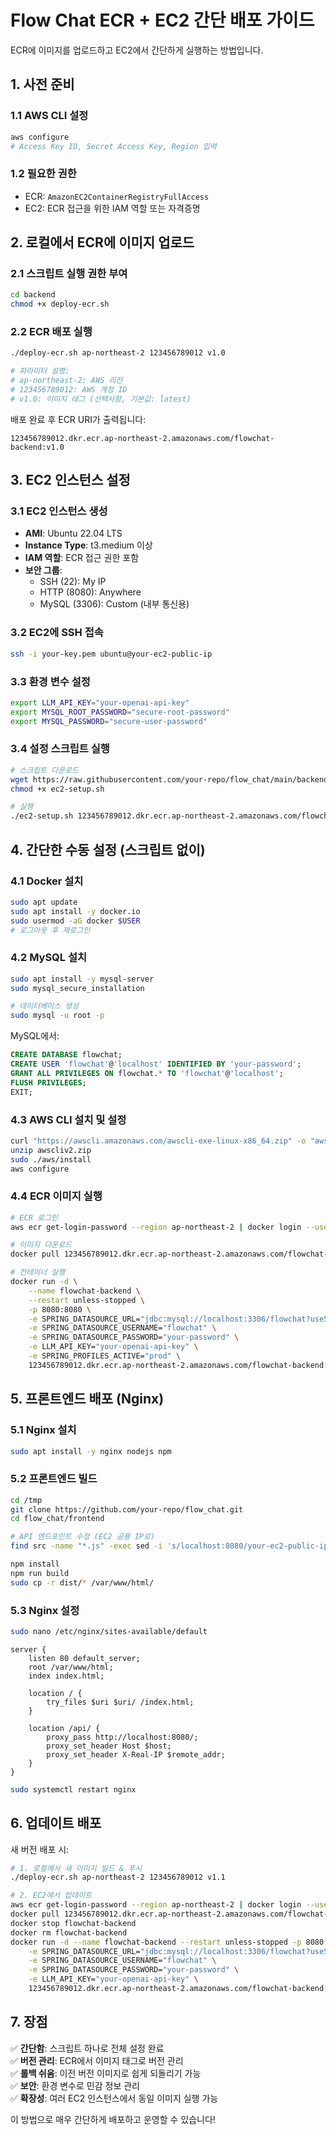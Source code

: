 # Flow Chat ECR + EC2 간단 배포 가이드

ECR에 이미지를 업로드하고 EC2에서 간단하게 실행하는 방법입니다.

## 1. 사전 준비

### 1.1 AWS CLI 설정
```bash
aws configure
# Access Key ID, Secret Access Key, Region 입력
```

### 1.2 필요한 권한
- ECR: `AmazonEC2ContainerRegistryFullAccess`
- EC2: ECR 접근을 위한 IAM 역할 또는 자격증명

## 2. 로컬에서 ECR에 이미지 업로드

### 2.1 스크립트 실행 권한 부여
```bash
cd backend
chmod +x deploy-ecr.sh
```

### 2.2 ECR 배포 실행
```bash
./deploy-ecr.sh ap-northeast-2 123456789012 v1.0

# 파라미터 설명:
# ap-northeast-2: AWS 리전
# 123456789012: AWS 계정 ID
# v1.0: 이미지 태그 (선택사항, 기본값: latest)
```

배포 완료 후 ECR URI가 출력됩니다:
```
123456789012.dkr.ecr.ap-northeast-2.amazonaws.com/flowchat-backend:v1.0
```

## 3. EC2 인스턴스 설정

### 3.1 EC2 인스턴스 생성
- **AMI**: Ubuntu 22.04 LTS
- **Instance Type**: t3.medium 이상
- **IAM 역할**: ECR 접근 권한 포함
- **보안 그룹**: 
  - SSH (22): My IP
  - HTTP (8080): Anywhere
  - MySQL (3306): Custom (내부 통신용)

### 3.2 EC2에 SSH 접속
```bash
ssh -i your-key.pem ubuntu@your-ec2-public-ip
```

### 3.3 환경 변수 설정
```bash
export LLM_API_KEY="your-openai-api-key"
export MYSQL_ROOT_PASSWORD="secure-root-password"
export MYSQL_PASSWORD="secure-user-password"
```

### 3.4 설정 스크립트 실행
```bash
# 스크립트 다운로드
wget https://raw.githubusercontent.com/your-repo/flow_chat/main/backend/ec2-setup.sh
chmod +x ec2-setup.sh

# 실행
./ec2-setup.sh 123456789012.dkr.ecr.ap-northeast-2.amazonaws.com/flowchat-backend:v1.0
```

## 4. 간단한 수동 설정 (스크립트 없이)

### 4.1 Docker 설치
```bash
sudo apt update
sudo apt install -y docker.io
sudo usermod -aG docker $USER
# 로그아웃 후 재로그인
```

### 4.2 MySQL 설치
```bash
sudo apt install -y mysql-server
sudo mysql_secure_installation

# 데이터베이스 생성
sudo mysql -u root -p
```

MySQL에서:
```sql
CREATE DATABASE flowchat;
CREATE USER 'flowchat'@'localhost' IDENTIFIED BY 'your-password';
GRANT ALL PRIVILEGES ON flowchat.* TO 'flowchat'@'localhost';
FLUSH PRIVILEGES;
EXIT;
```

### 4.3 AWS CLI 설치 및 설정
```bash
curl "https://awscli.amazonaws.com/awscli-exe-linux-x86_64.zip" -o "awscliv2.zip"
unzip awscliv2.zip
sudo ./aws/install
aws configure
```

### 4.4 ECR 이미지 실행
```bash
# ECR 로그인
aws ecr get-login-password --region ap-northeast-2 | docker login --username AWS --password-stdin 123456789012.dkr.ecr.ap-northeast-2.amazonaws.com

# 이미지 다운로드
docker pull 123456789012.dkr.ecr.ap-northeast-2.amazonaws.com/flowchat-backend:v1.0

# 컨테이너 실행
docker run -d \
    --name flowchat-backend \
    --restart unless-stopped \
    -p 8080:8080 \
    -e SPRING_DATASOURCE_URL="jdbc:mysql://localhost:3306/flowchat?useSSL=false&serverTimezone=UTC&allowPublicKeyRetrieval=true" \
    -e SPRING_DATASOURCE_USERNAME="flowchat" \
    -e SPRING_DATASOURCE_PASSWORD="your-password" \
    -e LLM_API_KEY="your-openai-api-key" \
    -e SPRING_PROFILES_ACTIVE="prod" \
    123456789012.dkr.ecr.ap-northeast-2.amazonaws.com/flowchat-backend:v1.0
```

## 5. 프론트엔드 배포 (Nginx)

### 5.1 Nginx 설치
```bash
sudo apt install -y nginx nodejs npm
```

### 5.2 프론트엔드 빌드
```bash
cd /tmp
git clone https://github.com/your-repo/flow_chat.git
cd flow_chat/frontend

# API 엔드포인트 수정 (EC2 공용 IP로)
find src -name "*.js" -exec sed -i 's/localhost:8080/your-ec2-public-ip:8080/g' {} \;

npm install
npm run build
sudo cp -r dist/* /var/www/html/
```

### 5.3 Nginx 설정
```bash
sudo nano /etc/nginx/sites-available/default
```

```nginx
server {
    listen 80 default_server;
    root /var/www/html;
    index index.html;
    
    location / {
        try_files $uri $uri/ /index.html;
    }
    
    location /api/ {
        proxy_pass http://localhost:8080/;
        proxy_set_header Host $host;
        proxy_set_header X-Real-IP $remote_addr;
    }
}
```

```bash
sudo systemctl restart nginx
```

## 6. 업데이트 배포

새 버전 배포 시:

```bash
# 1. 로컬에서 새 이미지 빌드 & 푸시
./deploy-ecr.sh ap-northeast-2 123456789012 v1.1

# 2. EC2에서 업데이트
aws ecr get-login-password --region ap-northeast-2 | docker login --username AWS --password-stdin 123456789012.dkr.ecr.ap-northeast-2.amazonaws.com
docker pull 123456789012.dkr.ecr.ap-northeast-2.amazonaws.com/flowchat-backend:v1.1
docker stop flowchat-backend
docker rm flowchat-backend
docker run -d --name flowchat-backend --restart unless-stopped -p 8080:8080 \
    -e SPRING_DATASOURCE_URL="jdbc:mysql://localhost:3306/flowchat?useSSL=false&serverTimezone=UTC&allowPublicKeyRetrieval=true" \
    -e SPRING_DATASOURCE_USERNAME="flowchat" \
    -e SPRING_DATASOURCE_PASSWORD="your-password" \
    -e LLM_API_KEY="your-openai-api-key" \
    123456789012.dkr.ecr.ap-northeast-2.amazonaws.com/flowchat-backend:v1.1
```

## 7. 장점

✅ **간단함**: 스크립트 하나로 전체 설정 완료  
✅ **버전 관리**: ECR에서 이미지 태그로 버전 관리  
✅ **롤백 쉬움**: 이전 버전 이미지로 쉽게 되돌리기 가능  
✅ **보안**: 환경 변수로 민감 정보 관리  
✅ **확장성**: 여러 EC2 인스턴스에서 동일 이미지 실행 가능  

이 방법으로 매우 간단하게 배포하고 운영할 수 있습니다!